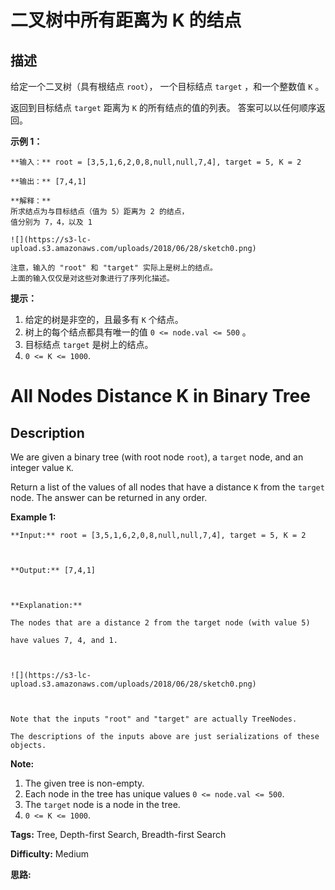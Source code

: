 # 二叉树中所有距离为 K 的结点

## 描述

给定一个二叉树（具有根结点 `root`）， 一个目标结点 `target` ，和一个整数值 `K` 。

返回到目标结点 `target` 距离为 `K` 的所有结点的值的列表。 答案可以以任何顺序返回。



**示例 1：**

    
    
    **输入：** root = [3,5,1,6,2,0,8,null,null,7,4], target = 5, K = 2
    
    **输出：** [7,4,1]
    
    **解释：**
    所求结点为与目标结点（值为 5）距离为 2 的结点，
    值分别为 7，4，以及 1
    
    ![](https://s3-lc-upload.s3.amazonaws.com/uploads/2018/06/28/sketch0.png)
    
    注意，输入的 "root" 和 "target" 实际上是树上的结点。
    上面的输入仅仅是对这些对象进行了序列化描述。
    



**提示：**

  1. 给定的树是非空的，且最多有 `K` 个结点。
  2. 树上的每个结点都具有唯一的值 `0 <= node.val <= 500` 。
  3. 目标结点 `target` 是树上的结点。
  4. `0 <= K <= 1000`.



# All Nodes Distance K in Binary Tree

## Description



We are given a binary tree (with root node `root`), a `target` node, and an integer value `K`.

Return a list of the values of all nodes that have a distance `K` from the `target` node.  The answer can be returned in any order.



**Example 1:**

    
    
    **Input:** root = [3,5,1,6,2,0,8,null,null,7,4], target = 5, K = 2
    
    **Output:** [7,4,1]
    
    **Explanation:**
    The nodes that are a distance 2 from the target node (with value 5)
    have values 7, 4, and 1.
    
    ![](https://s3-lc-upload.s3.amazonaws.com/uploads/2018/06/28/sketch0.png)
    
    Note that the inputs "root" and "target" are actually TreeNodes.
    The descriptions of the inputs above are just serializations of these objects.
    



**Note:**

  1. The given tree is non-empty.
  2. Each node in the tree has unique values `0 <= node.val <= 500`.
  3. The `target` node is a node in the tree.
  4. `0 <= K <= 1000`.


**Tags:** Tree, Depth-first Search, Breadth-first Search

**Difficulty:** Medium

**思路:**
